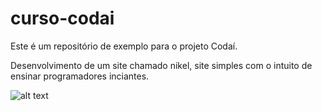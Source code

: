 # curso-codai

Este é um repositório de exemplo para o projeto Codaí.

Desenvolvimento de um site chamado nikel, site simples com o intuito de ensinar programadores inciantes.

![alt text](https://user-images.githubusercontent.com/75780084/151075618-6abdf8d0-8fe1-4596-a048-c7c651de51f8.png)
